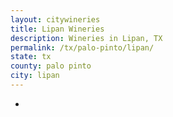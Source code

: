 ```yaml
---
layout: citywineries
title: Lipan Wineries
description: Wineries in Lipan, TX
permalink: /tx/palo-pinto/lipan/
state: tx
county: palo pinto
city: lipan
---
```

-
